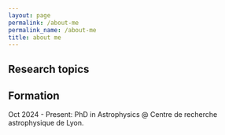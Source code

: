 ```yaml
---
layout: page
permalink: /about-me
permalink_name: /about-me
title: about me
---
```


## Research topics


## Formation

Oct 2024 - Present: PhD in Astrophysics @ Centre de recherche astrophysique de Lyon.



